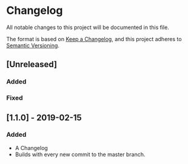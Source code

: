 # Changelog

All notable changes to this project will be documented in this file.

The format is based on [Keep a Changelog](https://keepachangelog.com/en/1.0.0/),
and this project adheres to [Semantic Versioning](https://semver.org/spec/v2.0.0.html).

## [Unreleased]

### Added 

### Fixed

## [1.1.0] - 2019-02-15

### Added

- A Changelog
- Builds with every new commit to the master branch.
